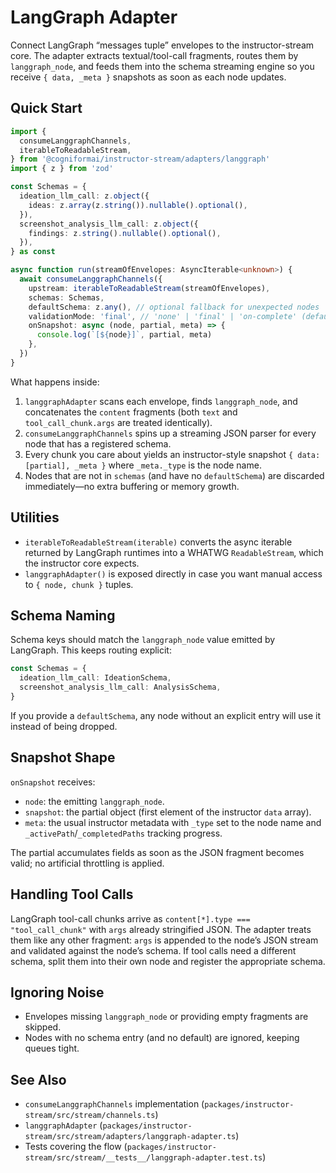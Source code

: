 # LangGraph Adapter

Connect LangGraph “messages tuple” envelopes to the instructor-stream core. The adapter extracts textual/tool-call fragments, routes them by `langgraph_node`, and feeds them into the schema streaming engine so you receive `{ data, _meta }` snapshots as soon as each node updates.

## Quick Start

```ts
import {
  consumeLanggraphChannels,
  iterableToReadableStream,
} from '@cogniformai/instructor-stream/adapters/langgraph'
import { z } from 'zod'

const Schemas = {
  ideation_llm_call: z.object({
    ideas: z.array(z.string()).nullable().optional(),
  }),
  screenshot_analysis_llm_call: z.object({
    findings: z.string().nullable().optional(),
  }),
} as const

async function run(streamOfEnvelopes: AsyncIterable<unknown>) {
  await consumeLanggraphChannels({
    upstream: iterableToReadableStream(streamOfEnvelopes),
    schemas: Schemas,
    defaultSchema: z.any(), // optional fallback for unexpected nodes
    validationMode: 'final', // 'none' | 'final' | 'on-complete' (defaults to 'none')
    onSnapshot: async (node, partial, meta) => {
      console.log(`[${node}]`, partial, meta)
    },
  })
}
```

What happens inside:

1. `langgraphAdapter` scans each envelope, finds `langgraph_node`, and concatenates the `content` fragments (both `text` and `tool_call_chunk.args` are treated identically).
2. `consumeLanggraphChannels` spins up a streaming JSON parser for every node that has a registered schema.
3. Every chunk you care about yields an instructor-style snapshot `{ data: [partial], _meta }` where `_meta._type` is the node name.
4. Nodes that are not in `schemas` (and have no `defaultSchema`) are discarded immediately—no extra buffering or memory growth.

## Utilities

- `iterableToReadableStream(iterable)` converts the async iterable returned by LangGraph runtimes into a WHATWG `ReadableStream`, which the instructor core expects.
- `langgraphAdapter()` is exposed directly in case you want manual access to `{ node, chunk }` tuples.

## Schema Naming

Schema keys should match the `langgraph_node` value emitted by LangGraph. This keeps routing explicit:

```ts
const Schemas = {
  ideation_llm_call: IdeationSchema,
  screenshot_analysis_llm_call: AnalysisSchema,
}
```

If you provide a `defaultSchema`, any node without an explicit entry will use it instead of being dropped.

## Snapshot Shape

`onSnapshot` receives:

- `node`: the emitting `langgraph_node`.
- `snapshot`: the partial object (first element of the instructor `data` array).
- `meta`: the usual instructor metadata with `_type` set to the node name and `_activePath`/`_completedPaths` tracking progress.

The partial accumulates fields as soon as the JSON fragment becomes valid; no artificial throttling is applied.

## Handling Tool Calls

LangGraph tool-call chunks arrive as `content[*].type === "tool_call_chunk"` with `args` already stringified JSON. The adapter treats them like any other fragment: `args` is appended to the node’s JSON stream and validated against the node’s schema. If tool calls need a different schema, split them into their own node and register the appropriate schema.

## Ignoring Noise

- Envelopes missing `langgraph_node` or providing empty fragments are skipped.
- Nodes with no schema entry (and no default) are ignored, keeping queues tight.

## See Also

- `consumeLanggraphChannels` implementation (`packages/instructor-stream/src/stream/channels.ts`)
- `langgraphAdapter` (`packages/instructor-stream/src/stream/adapters/langgraph-adapter.ts`)
- Tests covering the flow (`packages/instructor-stream/src/stream/__tests__/langgraph-adapter.test.ts`)
